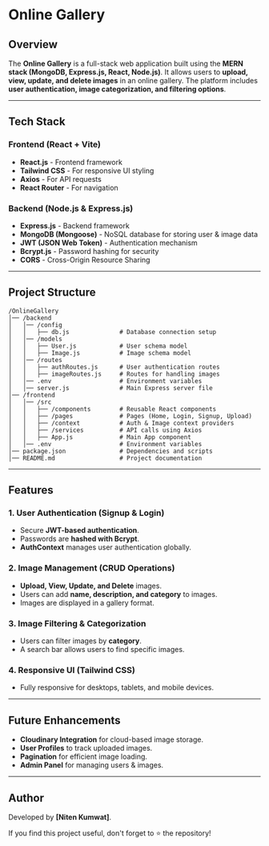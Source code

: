 # Online Gallery

## Overview
The **Online Gallery** is a full-stack web application built using the **MERN stack (MongoDB, Express.js, React, Node.js)**. It allows users to **upload, view, update, and delete images** in an online gallery. The platform includes **user authentication, image categorization, and filtering options**.

---

## Tech Stack

### Frontend (React + Vite)
- **React.js** - Frontend framework
- **Tailwind CSS** - For responsive UI styling
- **Axios** - For API requests
- **React Router** - For navigation

### Backend (Node.js & Express.js)
- **Express.js** - Backend framework
- **MongoDB (Mongoose)** - NoSQL database for storing user & image data
- **JWT (JSON Web Token)** - Authentication mechanism
- **Bcrypt.js** - Password hashing for security
- **CORS** - Cross-Origin Resource Sharing

---

## Project Structure

```
/OnlineGallery
│── /backend
│   │── /config
│   │   ├── db.js              # Database connection setup
│   │── /models
│   │   ├── User.js            # User schema model
│   │   ├── Image.js           # Image schema model
│   │── /routes
│   │   ├── authRoutes.js      # User authentication routes
│   │   ├── imageRoutes.js     # Routes for handling images
│   │── .env                   # Environment variables
│   │── server.js              # Main Express server file
│── /frontend
│   │── /src
│   │   ├── /components        # Reusable React components
│   │   ├── /pages             # Pages (Home, Login, Signup, Upload)
│   │   ├── /context           # Auth & Image context providers
│   │   ├── /services          # API calls using Axios
│   │   ├── App.js             # Main App component
│   │── .env                   # Environment variables
│── package.json               # Dependencies and scripts
│── README.md                  # Project documentation
```

---

## Features

### 1. User Authentication (Signup & Login)
- Secure **JWT-based authentication**.
- Passwords are **hashed with Bcrypt**.
- **AuthContext** manages user authentication globally.

### 2. Image Management (CRUD Operations)
- **Upload, View, Update, and Delete** images.
- Users can add **name, description, and category** to images.
- Images are displayed in a gallery format.

### 3. Image Filtering & Categorization
- Users can filter images by **category**.
- A search bar allows users to find specific images.

### 4. Responsive UI (Tailwind CSS)
- Fully responsive for desktops, tablets, and mobile devices.

---






## Future Enhancements
- **Cloudinary Integration** for cloud-based image storage.
- **User Profiles** to track uploaded images.
- **Pagination** for efficient image loading.
- **Admin Panel** for managing users & images.

---



## Author
Developed by **[Niten Kumwat]**.

If you find this project useful, don't forget to ⭐ the repository!

